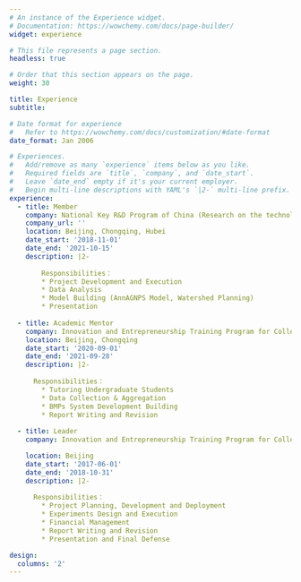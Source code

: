 ```yaml
---
# An instance of the Experience widget.
# Documentation: https://wowchemy.com/docs/page-builder/
widget: experience

# This file represents a page section.
headless: true

# Order that this section appears on the page.
weight: 30

title: Experience
subtitle:

# Date format for experience
#   Refer to https://wowchemy.com/docs/customization/#date-format
date_format: Jan 2006

# Experiences.
#   Add/remove as many `experience` items below as you like.
#   Required fields are `title`, `company`, and `date_start`.
#   Leave `date_end` empty if it's your current employer.
#   Begin multi-line descriptions with YAML's `|2-` multi-line prefix.
experience:
  - title: Member 
    company: National Key R&D Program of China (Research on the technology of Best Management Practices in Non-point Source Pollution in Three Gorges Reservoir Area (2017YFC0505303))
    company_url: ''
    location: Beijing, Chongqing, Hubei
    date_start: '2018-11-01'
    date_end: '2021-10-15'
    description: |2-
    
        Responsibilities：
        * Project Development and Execution
        * Data Analysis
        * Model Building (AnnAGNPS Model, Watershed Planning)
        * Presentation 
        
  - title: Academic Mentor
    company: Innovation and Entrepreneurship Training Program for College Students (Application of Best Management Practices (BMPs) in a Typical Small Watershed in the Three Gorges Reservoir Area)
    location: Beijing, Chongqing
    date_start: '2020-09-01'
    date_end: '2021-09-28'
    description: |2-
      
      Responsibilities：
        * Tutoring Undergraduate Students
        * Data Collection & Aggregation
        * BMPs System Development Building 
        * Report Writing and Revision
    
  - title: Leader
    company: Innovation and Entrepreneurship Training Program for College Students (Research On Erosion Dynamics of Overland Flow Under Different Vegetation Spatial Patterns)

    location: Beijing 
    date_start: '2017-06-01'
    date_end: '2018-10-31'
    description: |2-
      
      Responsibilities：
        * Project Planning, Development and Deployment 
        * Experiments Design and Execution
        * Financial Management
        * Report Writing and Revision
        * Presentation and Final Defense

design:
  columns: '2'
---
```


